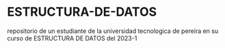# ESTRUCTURA-DE-DATOS
repositorio de un estudiante de la universidad tecnologica de pereira en su curso de ESTRUCTURA DE DATOS del 2023-1

